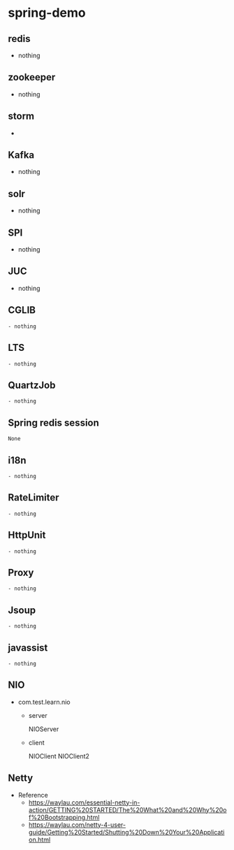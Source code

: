 # spring-demo
## redis
- nothing

## zookeeper
- nothing

## storm
-
 
## Kafka
- nothing

## solr
- nothing

## SPI
- nothing

## JUC
- nothing

## CGLIB
	- nothing
## LTS
	- nothing
## QuartzJob
	- nothing
## Spring redis session

	None


## i18n
	- nothing
## RateLimiter
	- nothing
## HttpUnit
	- nothing
## Proxy
	- nothing
## Jsoup
	- nothing
## javassist
	- nothing
	
## NIO
- com.test.learn.nio
	- server	
	
	 	NIOServer
	 
	- client	
	
		 NIOClient
		 NIOClient2
	 
## Netty
- Reference
	- https://waylau.com/essential-netty-in-action/GETTING%20STARTED/The%20What%20and%20Why%20of%20Bootstrapping.html
	- https://waylau.com/netty-4-user-guide/Getting%20Started/Shutting%20Down%20Your%20Application.html

 
